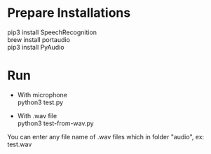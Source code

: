 # Prepare Installations
pip3 install SpeechRecognition<br/>
brew install portaudio<br/>
pip3 install PyAudio<br/>

# Run

- With microphone<br/>
python3 test.py<br/>

- With .wav file<br/>
python3 test-from-wav.py<br/>

You can enter any file name of .wav files which in folder "audio",
ex: test.wav
